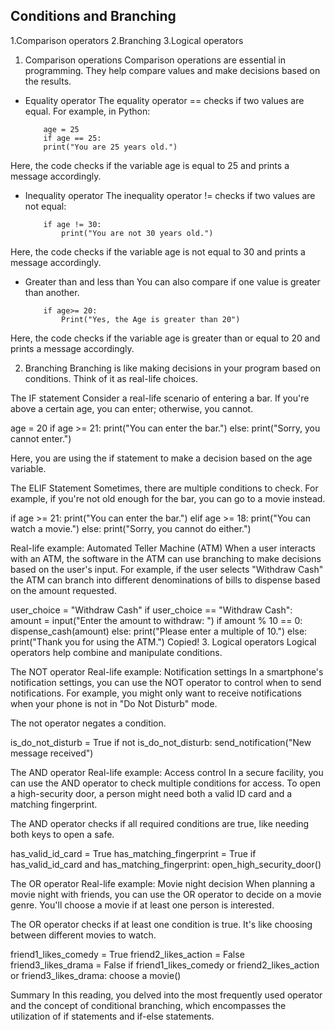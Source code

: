 ## Conditions and Branching

1.Comparison operators
2.Branching
3.Logical operators

1. Comparison operations
Comparison operations are essential in programming. They help compare values and make decisions based on the results.
- Equality operator
The equality operator == checks if two values are equal. For example, in Python:

          age = 25
          if age == 25:
          print("You are 25 years old.")
    
Here, the code checks if the variable age is equal to 25 and prints a message accordingly.

- Inequality operator
The inequality operator != checks if two values are not equal:

          if age != 30:
              print("You are not 30 years old.")
              
Here, the code checks if the variable age is not equal to 30 and prints a message accordingly.

- Greater than and less than
You can also compare if one value is greater than another.

          if age>= 20:
              Print("Yes, the Age is greater than 20")

Here, the code checks if the variable age is greater than or equal to 20 and prints a message accordingly.

2. Branching
Branching is like making decisions in your program based on conditions. Think of it as real-life choices.

The IF statement
Consider a real-life scenario of entering a bar. If you're above a certain age, you can enter; otherwise, you cannot.

age = 20
if age >= 21:
    print("You can enter the bar.")
else:
    print("Sorry, you cannot enter.")
    
Here, you are using the if statement to make a decision based on the age variable.

The ELIF Statement
Sometimes, there are multiple conditions to check. For example, if you're not old enough for the bar, you can go to a movie instead.

if age >= 21:
    print("You can enter the bar.")
elif age >= 18:
    print("You can watch a movie.")
else:
    print("Sorry, you cannot do either.")
    
Real-life example: Automated Teller Machine (ATM)
When a user interacts with an ATM, the software in the ATM can use branching to make decisions based on the user's input. For example, if the user selects "Withdraw Cash" the ATM can branch into different denominations of bills to dispense based on the amount requested.

user_choice = "Withdraw Cash"
if user_choice == "Withdraw Cash":
    amount = input("Enter the amount to withdraw: ")
    if amount % 10 == 0:
        dispense_cash(amount)
    else:
        print("Please enter a multiple of 10.")
else:
    print("Thank you for using the ATM.")
Copied!
3. Logical operators
Logical operators help combine and manipulate conditions.

The NOT operator
Real-life example: Notification settings
In a smartphone's notification settings, you can use the NOT operator to control when to send notifications. For example, you might only want to receive notifications when your phone is not in "Do Not Disturb" mode.

The not operator negates a condition.

is_do_not_disturb = True
if not is_do_not_disturb:
    send_notification("New message received")

The AND operator
Real-life example: Access control
In a secure facility, you can use the AND operator to check multiple conditions for access. To open a high-security door, a person might need both a valid ID card and a matching fingerprint.

The AND operator checks if all required conditions are true, like needing both keys to open a safe.

has_valid_id_card = True
has_matching_fingerprint = True
if has_valid_id_card and has_matching_fingerprint:
    open_high_security_door()

The OR operator
Real-life example: Movie night decision
When planning a movie night with friends, you can use the OR operator to decide on a movie genre. You'll choose a movie if at least one person is interested.

The OR operator checks if at least one condition is true. It's like choosing between different movies to watch.

friend1_likes_comedy = True
friend2_likes_action = False
friend3_likes_drama = False
if friend1_likes_comedy or friend2_likes_action or friend3_likes_drama:
    choose a movie()
    
Summary
In this reading, you delved into the most frequently used operator and the concept of conditional branching, which encompasses the utilization of if statements and if-else statements.
